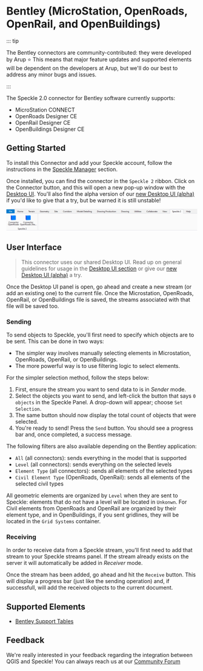 # Bentley (MicroStation, OpenRoads, OpenRail, and OpenBuildings)

::: tip

The Bentley connectors are community-contributed: they were developed by Arup ⭐ This means that major feature updates and supported elements will be dependent on the developers at Arup, but we'll do our best to address any minor bugs and issues.

:::

The Speckle 2.0 connector for Bentley software currently supports:

- MicroStation CONNECT
- OpenRoads Designer CE
- OpenRail Designer CE
- OpenBuildings Designer CE

## Getting Started

To install this Connector and add your Speckle account, follow the instructions in the [Speckle Manager](/user/manager) section.

Once installed, you can find the connector in the `Speckle 2` ribbon. Click on the Connector button, and this will open a new pop-up window with the [Desktop UI](/user/ui.md). You'll also find the alpha version of our [new Desktop UI (alpha)](/user/ui2.md) if you'd like to give that a try, but be warned it is still unstable!

![Speckle ribbon](./img-bentley/speckle-ribbon.png)

## User Interface

> This connector uses our shared Desktop UI. Read up on general guidelines for usage in the [Desktop UI section](/user/ui) or give our [new Desktop UI (alpha)](/user/ui2.md) a try.

Once the Desktop UI panel is open, go ahead and create a new stream (or add an existing one) to the current file. Once the Microstation, OpenRoads, OpenRail, or OpenBuildings file is saved, the streams associated with that file will be saved too.

### Sending

To send objects to Speckle, you'll first need to specify which objects are to be sent.
This can be done in two ways:

* The simpler way involves manually selecting elements in Microstation, OpenRoads, OpenRail, or OpenBuildings. 
* The more powerful way is to use filtering logic to select elements.

For the simpler selection method, follow the steps below:

1. First, ensure the stream you want to send data to is in _Sender_ mode.
2. Select the objects you want to send, and left-click the button that says `0 objects` in the Speckle Panel. A drop-down will appear; choose `Set Selection`.
3. The same button should now display the total count of objects that were selected.
4. You're ready to send! Press the `Send` button. You should see a progress bar and, once completed, a success message.

The following filters are also available depending on the Bentley application:

- `All` (all connectors): sends everything in the model that is supported
- `Level` (all connectors): sends everything on the selected levels
- `Element Type` (all connectors): sends all elements of the selected types
- `Civil Element Type` (OpenRoads, OpenRail): sends all elements of the selected civil types

All geometric elements are organized by `Level` when they are sent to Speckle: elements that do not have a level will be located in `Unkonwn`. For Civil elements from OpenRoads and OpenRail are organized by their element type, and in OpenBuildings, if you sent gridlines, they will be located in the `Grid Systems` container.

### Receiving

In order to receive data from a Speckle stream, you'll first need to add that stream to your Speckle streams panel. If the stream already exists on the server it will automatically be added in _Receiver_ mode.

Once the stream has been added, go ahead and hit the `Receive` button. This will display a progress bar (just like the sending operation) and, if successfull, will add the received objects to the current document.

## Supported Elements

* [Bentley Support Tables](/user/support-tables.html#microstation)

## Feedback

We're really interested in your feedback regarding the integration between QGIS and Speckle! You can always reach us at our [Community Forum](https://speckle.community)
